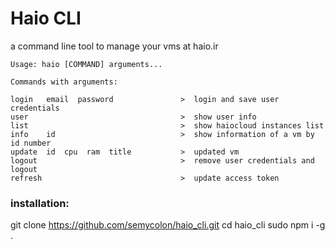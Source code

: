 # Haio CLI

a command line tool to manage your vms at haio.ir



    Usage: haio [COMMAND] arguments...
    
    Commands with arguments:

    login   email  password               >  login and save user credentials                   
    user                                  >  show user info
    list                                  >  show haiocloud instances list                
    info    id                            >  show information of a vm by id number
    update  id  cpu  ram  title           >  updated vm 
    logout                                >  remove user credentials and logout                
    refresh                               >  update access token
    

### installation:
git clone https://github.com/semycolon/haio_cli.git
cd haio_cli
sudo npm i -g .
